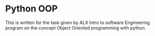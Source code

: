 # Python OOP

This is written for the task given by ALX Intro to software Engineering program on the concept Object Oriented programming with python.